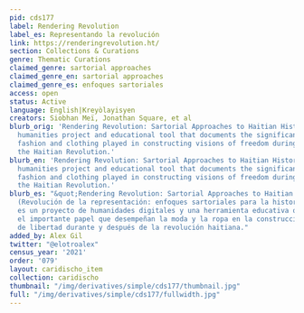 ```yaml
---
pid: cds177
label: Rendering Revolution
label_es: Representando la revolución
link: https://renderingrevolution.ht/
section: Collections & Curations
genre: Thematic Curations
claimed_genre: sartorial approaches
claimed_genre_en: sartorial approaches
claimed_genre_es: enfoques sartoriales
access: open
status: Active
language: English|Kreyòlayisyen
creators: Siobhan Meï, Jonathan Square, et al
blurb_orig: 'Rendering Revolution: Sartorial Approaches to Haitian History is a digital
  humanities project and educational tool that documents the significant role that
  fashion and clothing played in constructing visions of freedom during and after
  the Haitian Revolution.'
blurb_en: 'Rendering Revolution: Sartorial Approaches to Haitian History is a digital
  humanities project and educational tool that documents the significant role that
  fashion and clothing played in constructing visions of freedom during and after
  the Haitian Revolution.'
blurb_es: "&quot;Rendering Revolution: Sartorial Approaches to Haitian History&quot;
  (Revolución de la representación: enfoques sartoriales para la historia haitiana)
  es un proyecto de humanidades digitales y una herramienta educativa que documenta
  el importante papel que desempeñan la moda y la ropa en la construcción de visiones
  de libertad durante y después de la revolución haitiana."
added_by: Alex Gil
twitter: "@elotroalex"
census_year: '2021'
order: '079'
layout: caridischo_item
collection: caridischo
thumbnail: "/img/derivatives/simple/cds177/thumbnail.jpg"
full: "/img/derivatives/simple/cds177/fullwidth.jpg"
---
```

